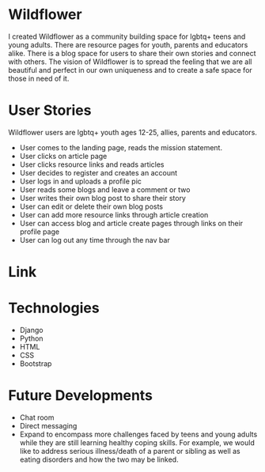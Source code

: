 # Wildflower
I created Wildflower as a community building space for lgbtq+ teens and young adults.  There are resource pages for youth, parents and educators alike.  There is a blog space for users to share their own stories and connect with others.  The vision of Wildflower is to spread the feeling that we are all beautiful and perfect in our own uniqueness and to create a safe space for those in need of it.  

# User Stories
Wildflower users are lgbtq+ youth ages 12-25, allies, parents and educators.
- User comes to the landing page, reads the mission statement.
- User clicks on article page
- User clicks resource links and reads articles
- User decides to register and creates an account
- User logs in and uploads a profile pic
- User reads some blogs and leave a comment or two
- User writes their own blog post to share their story
- User can edit or delete their own blog posts
- User can add more resource links through article creation
- User can access blog and article create pages through links on their profile page
- User can log out any time through the nav bar

# Link

# Technologies
- Django
- Python
- HTML
- CSS
- Bootstrap

# Future Developments
- Chat room
- Direct messaging
- Expand to encompass more challenges faced by teens and young adults while they are still learning healthy coping skills.  For example, we would like to address serious illness/death of a parent or sibling as well as eating disorders and how the two may be linked.  